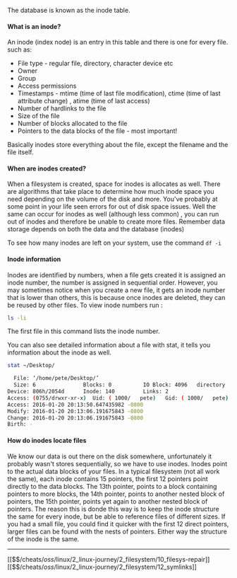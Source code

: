 The database is known as the inode table. 

#### What is an inode? 
An inode (index node) is an entry in this table and there is one for every file. such as:

- File type - regular file, directory, character device etc
- Owner
- Group
- Access permissions
- Timestamps - mtime (time of last file modification), ctime (time of last attribute change) , atime (time of last access) 
- Number of hardlinks to the file
- Size of the file
- Number of blocks allocated to the file
- Pointers to the data blocks of the file - most important!

Basically inodes store everything about the file, except the filename and the file itself. 

#### When are inodes created? 

When a filesystem is created, space for inodes is allocates as well. 
There are algorithms that take place to determine how much inode space you need depending on the volume of the disk and more. 
You've probably at some point in your life seen errors for out of disk space issues. 
Well the same can occur for inodes as well (although less common) ,
you can run out of inodes and therefore be unable to create more files. 
Remember data storage depends on both the data and the database (inodes)

To see how many inodes are left on your system, 
use the command `df -i` 

#### Inode information
Inodes are identified by numbers, when a file gets created it is assigned an inode number, 
the number is assigned in sequential order.
However, you may sometimes  notice when you create a new file, 
it gets an inode number that is lower than others, 
this is because once inodes are deleted, they can be reused by other files. 
To view inode numbers run :

``` bash
ls -li
```

The first file in this command lists the inode number.

You can also see detailed information about a file with stat, it tells you information about the inode as well. 

``` bash
stat ~/Desktop/

  File: ‘/home/pete/Desktop/’
  Size: 6               Blocks: 0          IO Block: 4096   directory
Device: 806h/2054d      Inode: 140         Links: 2
Access: (0755/drwxr-xr-x)  Uid: ( 1000/   pete)   Gid: ( 1000/   pete)
Access: 2016-01-20 20:13:50.647435982 -0800
Modify: 2016-01-20 20:13:06.191675843 -0800
Change: 2016-01-20 20:13:06.191675843 -0800
Birth: -

```

#### How do inodes locate files
We know our data is out there on the disk somewhere, 
unfortunately it probably wasn't stores sequentially, 
so we have to use inodes.
Inodes point to the actual data blocks of your files. 
In a typical filesystem (not all work the same),
each inode contains 15 pointers, 
the first 12 pointers point directly to the data blocks. 
The 13th pointer, points to a block containing pointers to more blocks, 
the 14th pointer, points to another nested block of pointers, 
the 15th pointer, points yet again to another nested block of pointers. 
The reason this is donde this way is to keep the inode structure the same for every inode, 
but be able to reference files of different sizes. 
If you had a small file, you could find it quicker with the first 12 direct pointers, 
larger files can be found with the nests of pointers. 
Either way the structure of the inode is the same. 



---
[[$$$/$cheats/$oss/$linux/2_linux-journey/2_filesystem/10_filesys-repair]]
[[$$$/$cheats/$oss/$linux/2_linux-journey/2_filesystem/12_symlinks]]
